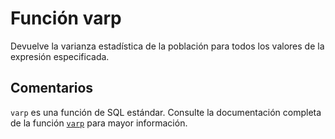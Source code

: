 ﻿---
SidebarGroup: "v"
Autogenerated: true
---

# Función  varp

Devuelve la varianza estadística de la población para todos los valores de la expresión especificada.

## Comentarios 

`varp` es una función de SQL estándar. Consulte la documentación completa de la función [`varp`](https://learn.microsoft.com/es-es/sql/t-sql/functions/varp-transact-sql) para mayor información.
